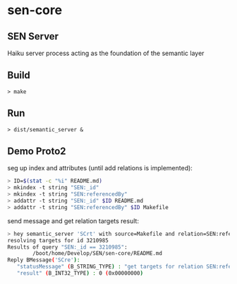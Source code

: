 # sen-core

## SEN Server

Haiku server process acting as the foundation of the semantic layer

## Build

```
> make
```

## Run

```
> dist/semantic_server &
```

## Demo Proto2

seg up index and attributes (until add relations is implemented):

```bash
> ID=$(stat -c "%i" README.md)
> mkindex -t string "SEN:_id"
> mkindex -t string "SEN:referencedBy"
> addattr -t string "SEN:_id" $ID README.md
> addattr -t string "SEN:referencedBy" $ID Makefile
```

send message and get relation targets result:

```bash
> hey semantic_server 'SCrt' with source=Makefile and relation=SEN:referencedBy
resolving targets for id 3210985
Results of query "SEN:_id == 3210985":
        /boot/home/Develop/SEN/sen-core/README.md
Reply BMessage('SCre'):
   "statusMessage" (B_STRING_TYPE) : "get targets for relation SEN:referencedBy from Makefile"
   "result" (B_INT32_TYPE) : 0 (0x00000000)
```
